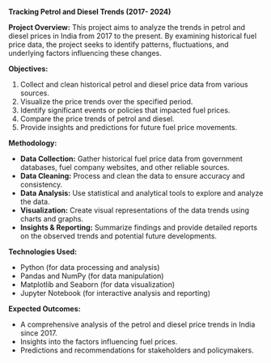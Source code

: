 **Tracking Petrol and Diesel Trends (2017- 2024)**

**Project Overview:**
This project aims to analyze the trends in petrol and diesel prices in India from 2017 to the present. By examining historical fuel price data, the project seeks to identify patterns, fluctuations, and underlying factors influencing these changes.

**Objectives:**
1. Collect and clean historical petrol and diesel price data from various sources.
2. Visualize the price trends over the specified period.
3. Identify significant events or policies that impacted fuel prices.
4. Compare the price trends of petrol and diesel.
5. Provide insights and predictions for future fuel price movements.

**Methodology:**
- **Data Collection:** Gather historical fuel price data from government databases, fuel company websites, and other reliable sources.
- **Data Cleaning:** Process and clean the data to ensure accuracy and consistency.
- **Data Analysis:** Use statistical and analytical tools to explore and analyze the data.
- **Visualization:** Create visual representations of the data trends using charts and graphs.
- **Insights & Reporting:** Summarize findings and provide detailed reports on the observed trends and potential future developments.

**Technologies Used:**
- Python (for data processing and analysis)
- Pandas and NumPy (for data manipulation)
- Matplotlib and Seaborn (for data visualization)
- Jupyter Notebook (for interactive analysis and reporting)

**Expected Outcomes:**
- A comprehensive analysis of the petrol and diesel price trends in India since 2017.
- Insights into the factors influencing fuel prices.
- Predictions and recommendations for stakeholders and policymakers.
